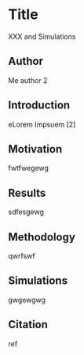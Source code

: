 # Title

XXX and Simulations

## Author

Me
author 2

## Introduction

eLorem Impsuem [2]

## Motivation

fwtfwegewg

## Results

sdfesgewg

## Methodology

qwrfswf


## Simulations
gwgewgwg

## Citation

ref


